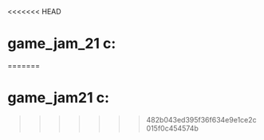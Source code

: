 <<<<<<< HEAD
# game_jam_21 c:
=======
# game_jam21 c:
>>>>>>> 482b043ed395f36f634e9e1ce2c015f0c454574b
